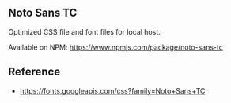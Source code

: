 ## Noto Sans TC

Optimized CSS file and font files for local host.

Available on NPM: https://www.npmjs.com/package/noto-sans-tc


## Reference

- https://fonts.googleapis.com/css?family=Noto+Sans+TC

